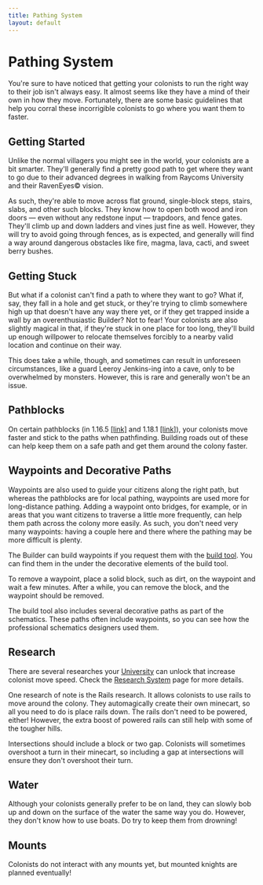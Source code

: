```yaml
---
title: Pathing System
layout: default
---
```

# Pathing System

You're sure to have noticed that getting your colonists to run the right way to their job isn't always easy. It almost seems like they have a mind of their own in how they move. Fortunately, there are some basic guidelines that help you corral these incorrigible colonists to go where you want them to faster.

## Getting Started

Unlike the normal villagers you might see in the world, your colonists are a bit smarter. They'll generally find a pretty good path to get where they want to go due to their advanced degrees in walking from Raycoms University and their RavenEyes© vision.

As such, they're able to move across flat ground, single-block steps, stairs, slabs, and other such blocks. They know how to open both wood and iron doors — even without any redstone input — trapdoors, and fence gates. They'll climb up and down ladders and vines just fine as well. However, they will try to avoid going through fences, as is expected, and generally will find a way around dangerous obstacles like fire, magma, lava, cacti, and sweet berry bushes.

## Getting Stuck

But what if a colonist can't find a path to where they want to go? What if, say, they fall in a hole and get stuck, or they're trying to climb somewhere high up that doesn't have any way there yet, or if they get trapped inside a wall by an overenthusiastic Builder? Not to fear! Your colonists are also slightly magical in that, if they're stuck in one place for too long, they'll build up enough willpower to relocate themselves forcibly to a nearby valid location and continue on their way. 

This does take a while, though, and sometimes can result in unforeseen circumstances, like a guard Leeroy Jenkins-ing into a cave, only to be overwhelmed by monsters. However, this is rare and generally won't be an issue.

## Pathblocks

On certain pathblocks (in 1.16.5 [[link]](https://github.com/ldtteam/minecolonies/blob/version/main/src/main/resources/data/minecolonies/tags/blocks/pathblocks.json) and 1.18.1 [[link]](https://github.com/ldtteam/minecolonies/blob/version/1.18/src/main/resources/data/minecolonies/tags/blocks/pathblocks.json)), your colonists move faster and stick to the paths when pathfinding. Building roads out of these can help keep them on a safe path and get them around the colony faster.

## Waypoints and Decorative Paths

Waypoints are also used to guide your citizens along the right path, but whereas the pathblocks are for local pathing, waypoints are used more for long-distance pathing. Adding a waypoint onto bridges, for example, or in areas that you want citizens to traverse a little more frequently, can help them path across the colony more easily. As such, you don't need very many waypoints: having a couple here and there where the pathing may be more difficult is plenty.

The Builder can build waypoints if you request them with the [build tool](../items/buildtool). You can find them in the under the decorative elements of the build tool. 

To remove a waypoint, place a solid block, such as dirt, on the waypoint and wait a few minutes. After a while, you can remove the block, and the waypoint should be removed.

The build tool also includes several decorative paths as part of the schematics. These paths often include waypoints, so you can see how the professional schematics designers used them.

## Research

There are several researches your [University](../../buildings/university) can unlock that increase colonist move speed. Check the [Research System](../../source/systems/research) page for more details.

One research of note is the Rails research. It allows colonists to use rails to move around the colony. They automagically create their own minecart, so all you need to do is place rails down. The rails don't need to be powered, either! However, the extra boost of powered rails can still help with some of the tougher hills.

Intersections should include a block or two gap. Colonists will sometimes overshoot a turn in their minecart, so including a gap at intersections will ensure they don't overshoot their turn.

## Water

Although your colonists generally prefer to be on land, they can slowly bob up and down on the surface of the water the same way you do. However, they don't know how to use boats. Do try to keep them from drowning!

## Mounts

Colonists do not interact with any mounts yet, but mounted knights are planned eventually!
